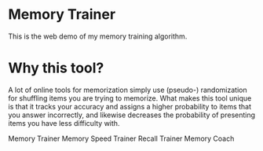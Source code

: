 # Memory Trainer
This is the web demo of my memory training algorithm.

# Why this tool?
A lot of online tools for memorization simply use (pseudo-) randomization for shuffling items you are trying to memorize. What makes this tool unique is that it tracks your accuracy and assigns a higher probability to items that you answer incorrectly, and likewise decreases the probability of presenting items you have less difficulty with.

Memory Trainer
Memory Speed Trainer
Recall Trainer
Memory Coach
